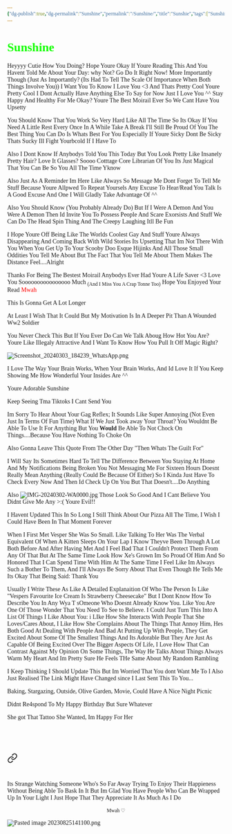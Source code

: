 ```yaml
---
{"dg-publish":true,"dg-permalink":"Sunshine","permalink":"/Sunshine/","title":"Sunshie","tags":["Sunshine","Love"],"noteIcon":""}
---
```


<style id="Force_Custom_Fonts" type="text/css">@font-face{font-style:normal;font-family:"Merriweather";src:local("Merriweather")}@font-face{font-style:bolder;font-family:"Merriweather";src:local("Merriweather")}@font-face{font-style:normal;font-family:"Merriweather";src:local("Merriweather");unicode-range:U+0-FF,U+2E80-9FFF,U+F900-FAFF,U+FE30-FE4F,U+20000-2FA1F}@font-face{font-style:bolder;font-family:"Merriweather";src:local("Merriweather");unicode-range:U+0-FF,U+2E80-9FFF,U+F900-FAFF,U+FE30-FE4F,U+20000-2FA1F}@font-face{font-style:normal;font-family:"Merriweather";src:local("Merriweather");unicode-range:U+0-FF}@font-face{font-style:bolder;font-family:"Merriweather";src:local("Merriweather");unicode-range:U+0-FF}:not(pre):not(code):not(textarea):not(tt):not(kbd):not(samp):not(var){font-family:"Merriweather"!important}pre,code,textarea,tt,kbd,samp,var{font-family:monospace!important}pre *,code *,textarea *,tt *,kbd *,samp *,var *{font-family:monospace!important}</style>

# <span style="color:#15ff00">Sunshine</span>

Heyyyy Cutie
How You Doing? Hope Youre Okay
If Youre Reading This And You Havent Told Me About Your Day: why Not?  Go Do  It Right Now!
More Importantly Though (Just As Importantly? (Its Had To Tell The Scale Of Importance When Both Things Involve You)) I Want You To Know I Love You <3 And Thats Pretty Cool
Youre Pretty Cool
I Dont Actually Have Anything Else To Say for Now Just I Love You ^^
Stay Happy And Healthy For Me Okay?
Youre The Best Moirail Ever So We Cant Have You Upsetty

You Should Know That You Work So Very Hard Like All The Time So Its Okay If You Need A Little Rest Every Once In A While
Take A Break
I'll Still Be Proud Of You
The Best Thing You Can Do Is Whats Best For You
Especially If Youre Sicky
Dont Be Sicky Thats Sucky
Ill Fight Yourbcold If I Have To

Also I Dont Know If Anybodys Told You This Today But You Look Pretty
Like Insanely Pretty
Hair?
Love It
Glasses?
Soooo Cotttage Core Librarian Of You
Its Just Magical That You Can Be So You All The Time Yknow

Also Just As A Reminder Im Here Like Always
So Message Me
Dont Forget To Tell Me Stuff Because Youre Allpwed To Repeat Yoursels
Any Excuse To Hear/Read You Talk Is A Good Excuse And One I Will Gladly Take Advantage Of  ^^

Also You Should Know (You Probably Already Do)
But If I Were A Demon And You Were A Demon Then Id Invite You To Possess People And Scare Exorsists And Stuff
We Can Do The Head Spin Thing And The Creepy Laughing
Itll Be Fun 

I Hope Youre Off Being Like The Worlds Coolest Gay And Stuff
Youre Always Disappearing And Coming Back With Wild Stories
Its Upsetting That Im Not There With You When You Get Up To Your Scooby Doo Esque Hijinks And All Those Small Oddities You Tell Me About
But The Fact That You Tell Me About Them Makes The Distance Feel....Alright

Thanks For Being The Bestest Moirail Anybodys Ever Had
Youre A Life Saver <3
Love You Soooooooooooooooo Much <sub>(And I Miss You A Crap Tonne Too)</sub>
Hope You Enjoyed Your Read <span style="color:#FF0000">Mwah</span>

This Is Gonna Get A Lot Longer

At Least I Wish That It Could
But My Motivation Is In A Deeper Pit Than A Wounded Ww2 Soldier 

You Never Check This But If You Ever Do Can We Talk Aboug How Hot You Are? Youre Like Illegaly Attractive And I Want To Know How You Pull It Off
Magic Right?

![Screenshot_20240303_184239_WhatsApp.png](/img/user/images/Screenshot_20240303_184239_WhatsApp.png)

I Love The Way Your Brain Works, When Your Brain Works, And Id Love It If You Keep Showing Me How Wonderful Your Insides Are ^^

Youre Adorable Sunshine

Keep Seeing Tma Tiktoks I Cant Send You

Im Sorry To Hear About Your Gag Reflex; It Sounds Like Super Annoying (Not Even Just In Terms Of Fun Time) 
What If We Just Took away Your Throat? You Wouldnt Be Able To Use It For Anything But You <b>Would</b> Be Able To Not Chock On Things....Because You Have Nothing To Choke On

Also Gonna Leave This Quote From The Other Day "Then Whats The Guilt For"

I Will Say Its Sometimes Hard To Tell The Difference Between You Staying At Home And My Notifications Being Broken
You Not Messaging Me For Sixteen Hours Doesnt Really Mean Anything (Really Could Be Because Of Either) So I Kinda Just Have To Check Every Now And Then
Id Check Up On You But That Doesn't....Do Anything 

Also
![IMG-20240302-WA0000.jpg](/img/user/images/IMG-20240302-WA0000.jpg)
Those Look So Good And I Cant Believe You Didnt Give Me Any >:(
Youre Evil!!

I Havent Updated This In So Long
I Still Think About Our Pizza All The Time, I Wish I Could Have Been In That Moment Forever

When I First Met Vesper She Was So Small. Like Talking To Her Was The Verbal Equivalent Of When A Kitten Sleeps On Your Lap 
I Know Theyve Been Through A Lot Both Before And After Having Met And I Feel Bad That I Couldn't Protect Them From Any Of That But At The Same Time Look How Xe's Grown
Im So Proud Of Him And So Honored That I Can Spend Time With Him
At The Same Time I Feel Like Im Always Such a Bother To Them, And I'll Always Be Sorry About That Even Though He Tells Me Its Okay
That Being Said: Thank You

Usually I Write These As Like A Detailed Explanaition Of Who The Person Is Like "Vespers Favourite Ice Cream Is Strawberry Cheesecake" But I Dont Know How To Describe You In Any Wya T sOmeone Who Doesnt Already Know You. Like You Are One Of Those Wonder That You Need To See to Believe. I Could Just Turn This Into A List Of Things I Like About You: i LIke How She Interacts With People That She Loves/Cares About, I Like How She Complains About The Things That Annoy Him, Hes Both Good At Dealing With People And Bad At Putting Up With People, They Get Excited About Some Of The Smallest Things And Its Adorable But They Are Just As Capable Of Being Excited Over The Bigger Aspects Of Life, I Love How That Can Contrast Against My Opinion On Some Things, The Way He Talks About Things Always Warm My Heart And Im Pretty Sure He Feels THe Same About My Random Rambling

I Keep Thinking I Should Update This But Im Worried That You dont Want Me To
I Also Just Realised The Link Might Have Changed since I Last Sent This To You...


Baking, Stargazing, Outside, Olive Garden, Movie, Could Have A Nice Night Picnic


Didnt Re4spond To My Happy Birthday But Sure Whatever

She got That Tattoo She Wanted, Im Happy For Her






‍​ 

‍​ 







<div class="transclusion internal-embed is-loaded"><a class="markdown-embed-link" href="/branches/my-only-sunshine/" aria-label="Open link"><svg xmlns="http://www.w3.org/2000/svg" width="24" height="24" viewBox="0 0 24 24" fill="none" stroke="currentColor" stroke-width="2" stroke-linecap="round" stroke-linejoin="round" class="svg-icon lucide-link"><path d="M10 13a5 5 0 0 0 7.54.54l3-3a5 5 0 0 0-7.07-7.07l-1.72 1.71"></path><path d="M14 11a5 5 0 0 0-7.54-.54l-3 3a5 5 0 0 0 7.07 7.07l1.71-1.71"></path></svg></a><div class="markdown-embed">




<style id="Force_Custom_Fonts" type="text/css">@font-face{font-style:normal;font-family:"Merriweather";src:local("Merriweather")}@font-face{font-style:bolder;font-family:"Merriweather";src:local("Merriweather")}@font-face{font-style:normal;font-family:"Merriweather";src:local("Merriweather");unicode-range:U+0-FF,U+2E80-9FFF,U+F900-FAFF,U+FE30-FE4F,U+20000-2FA1F}@font-face{font-style:bolder;font-family:"Merriweather";src:local("Merriweather");unicode-range:U+0-FF,U+2E80-9FFF,U+F900-FAFF,U+FE30-FE4F,U+20000-2FA1F}@font-face{font-style:normal;font-family:"Merriweather";src:local("Merriweather");unicode-range:U+0-FF}@font-face{font-style:bolder;font-family:"Merriweather";src:local("Merriweather");unicode-range:U+0-FF}:not(pre):not(code):not(textarea):not(tt):not(kbd):not(samp):not(var){font-family:"Merriweather"!important}pre,code,textarea,tt,kbd,samp,var{font-family:monospace!important}pre *,code *,textarea *,tt *,kbd *,samp *,var *{font-family:monospace!important}</style>


# <center><span style="color:#000000"></span></center>

Its Strange Watching Someone Who's So Far Away
Trying To Enjoy Their Happieness Without Being Able To Bask In It
But Im Glad You Have People Who Can Be Wrapped Up In Your Light
I Just Hope That They Appreciate It As Much As I Do










<center><sub>Mwah ♡</sub></center>



</div></div>


![Pasted image 20230825141100.png](/img/user/images/Pasted%20image%2020230825141100.png)